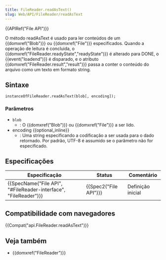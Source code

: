 ```yaml
---
title: FileReader.readAsText()
slug: Web/API/FileReader/readAsText
---
```

{{APIRef("File API")}}

O método readAsText é usado para ler conteúdos de um {{domxref("Blob")}} ou {{domxref("File")}} especificados. Quando a operação de leitura é concluida, o {{domxref("FileReader.readyState","readyState")}} é alterado para DONE, o {{event("loadend")}} é disparado, e o atributo {{domxref("FileReader.result","result")}} passa a conter o conteúdo do arquivo como um texto em formato string.

## Sintaxe

```
instanceOfFileReader.readAsText(blob[, encoding]);
```

### Parâmetros

- `blob`
  - : O {{domxref("Blob")}} ou {{domxref("File")}} a ser lido.
- encoding {{optional_inline}}
  - : Uma string especificando a codificação a ser usada para o dado retornado. Por padrão, UTF-8 é assumido se o parâmetro não for especificado.

## Especificações

| Especificação                                                                        | Status                       | Comentário        |
| ------------------------------------------------------------------------------------ | ---------------------------- | ----------------- |
| {{SpecName("File API", "#FileReader-interface", "FileReader")}} | {{Spec2("File API")}} | Definição inicial |

## Compatibilidade com navegadores

{{Compat("api.FileReader.readAsText")}}

## Veja também

- {{domxref("FileReader")}}
